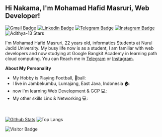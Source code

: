 
## Hi Nakama, I'm Mohamad Hafid Masruri, Web Developer!


[![Gmail Badge](https://img.shields.io/badge/-Gmail-white?style=plastic&logo=Gmail&link=mailto:do.crazy192@gmail.com)](mailto:do.crazy192@gmail.com)
[![Linkedin Badge](https://img.shields.io/badge/-LinkedIn-blue?style=plastic&logo=Linkedin&link=https://www.linkedin.com/in/mohamad-hafid-masruri-a225a9175/)](https://www.linkedin.com/in/mohamad-hafid-masruri-a225a9175/) 
[![Telegram Badge](https://img.shields.io/badge/-Telegram-blue?style=plastic&logo=telegram&link=https://t.me/xnuxer17)](https://t.me/xnuxer17) 
[![Instagram Badge](https://img.shields.io/badge/-Instagram-white?style=plastic&logo=instagram&link=https://www.instagram.com/hafet17/)](https://www.instagram.com/hafet17/)
![Adithya-13 Stars](https://img.shields.io/github/stars/hafet17?affiliations=OWNER&style=social)

I'm Mohamad Hafid Masruri, 22 years old, informatics Students at Nurul Jadid University. My busy life now is as a student, I am familiar with web developers and now studying at Google Bangkit Academy in learning path cloud computing. You can Reach me in [Telegram](https://t.me/hafet17) or [Instagram](https://www.instagram.com/hafet17/).

**About My Personality**

- My Hobby is Playing Football, 🏈ball: 
- I live in Jambekumbu, Lumajang, East Java, Indonesia 🏠:
- now I'm learning Web Development & GCP 💻:
- My other skills Linx & Networking 💻:

&nbsp;

[![Github Stats](https://github-readme-stats.vercel.app/api?username=hafet17&theme=cobalt&show_icons=true)](https://github.com/hafet17)
![Top Langs](https://github-readme-stats.vercel.app/api/top-langs/?username=hafet17&hide=TeX&layout=compact&theme=cobalt)

![Visitor Badge](https://visitor-badge.laobi.icu/badge?page_id=hafet17.hafet17)
